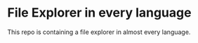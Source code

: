 # File Explorer in every language
This repo is containing a file explorer in almost every language.
